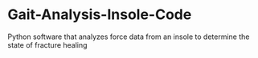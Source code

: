 # Gait-Analysis-Insole-Code
Python software that analyzes force data from an insole to determine the state of fracture healing
